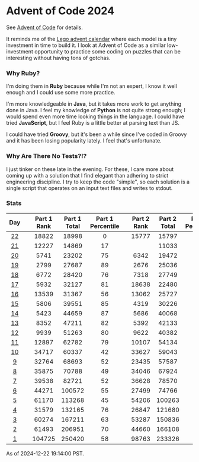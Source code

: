 # Advent of Code 2024

See [Advent of Code](https://adventofcode.com/2024/) for details.

It reminds me of the
[Lego advent calendar](https://www.lego.com/en-us/holiday-gifts/advent-calendars)
where each model is a tiny investment in time to build it.  I look at Advent of
Code as a similar low-investment opportunity to practice some coding on puzzles
that can be interesting without having tons of gotchas.

### Why Ruby?

I'm doing them in **Ruby** because while I'm not an expert, I know it well
enough and I could use some more practice.

I'm more knowledgeable in **Java**, but it takes more work to get anything done
in Java.  I feel my knowledge of **Python** is not quite strong enough; I would
spend even more time looking things in the language.  I could have tried
**JavaScript**, but I feel Ruby is a little better at parsing text than JS.

I could have tried **Groovy**, but it's been a while since I've coded in Groovy
and it has been losing popularity lately.  I feel that's unfortunate.

### Why Are There No Tests?!?

I just tinker on these late in the evening.  For these, I care more about coming
up with a solution that I find elegant than adhering to strict engineering
discipline.  I try to keep the code "simple", so each solution is a single
script that operates on an input text files and writes to stdout.

### Stats

|     Day     |  | Part 1 Rank | Part 1 Total | Part 1 Percentile |  | Part 2 Rank | Part 2 Total | Part 2 Percentile |
|:-----------:|--|:-----------:|:------------:|:-----------------:|--|:-----------:|:------------:|:-----------------:|
| [22](day22) |  |    18822    |    18998     |         0         |  |    15777    |    15797     |         0         |
| [21](day21) |  |    12227    |    14869     |        17         |  |             |    11033     |         0         |
| [20](day20) |  |    5741     |    23202     |        75         |  |    6342     |    19472     |        67         |
| [19](day19) |  |    2799     |    27687     |        89         |  |    2676     |    25036     |        89         |
| [18](day18) |  |    6772     |    28420     |        76         |  |    7318     |    27749     |        73         |
| [17](day17) |  |    5932     |    32127     |        81         |  |    18638    |    22480     |        17         |
| [16](day16) |  |    13539    |    31367     |        56         |  |    13062    |    25727     |        49         |
| [15](day15) |  |    5806     |    39551     |        85         |  |    4319     |    30226     |        85         |
| [14](day14) |  |    5423     |    44659     |        87         |  |    5686     |    40068     |        85         |
| [13](day13) |  |    8352     |    47211     |        82         |  |    5392     |    42133     |        87         |
| [12](day12) |  |    9939     |    51263     |        80         |  |    9622     |    40382     |        76         |
| [11](day11) |  |    12897    |    62782     |        79         |  |    10107    |    54134     |        81         |
| [10](day10) |  |    34717    |    60337     |        42         |  |    33627    |    59043     |        43         |
| [9](day09)  |  |    32764    |    68693     |        52         |  |    23435    |    57587     |        59         |
| [8](day08)  |  |    35875    |    70788     |        49         |  |    34046    |    67924     |        49         |
| [7](day07)  |  |    39538    |    82721     |        52         |  |    36628    |    78570     |        53         |
| [6](day06)  |  |    44271    |    100572    |        55         |  |    27499    |    74766     |        63         |
| [5](day05)  |  |    61170    |    113268    |        45         |  |    54206    |    100263    |        45         |
| [4](day04)  |  |    31579    |    132165    |        76         |  |    26847    |    121680    |        77         |
| [3](day03)  |  |    60274    |    167211    |        63         |  |    53287    |    150836    |        64         |
| [2](day02)  |  |    61493    |    206951    |        70         |  |    44660    |    166108    |        73         |
| [1](day01)  |  |   104725    |    250420    |        58         |  |    98763    |    233326    |        57         |

As of 2024-12-22 19:14:00 PST.
